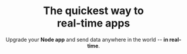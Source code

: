 ---
title: The quickest way to<br/>real-time apps
subtitle: Upgrade your __Node app__ and send data anywhere in the world -- __in real-time__.
subtitle2: No infrastructure to manage, get up and running in [5 min or less](/docs/getting-started/overview/).

button:
    label: Start Here
    link: /docs
---